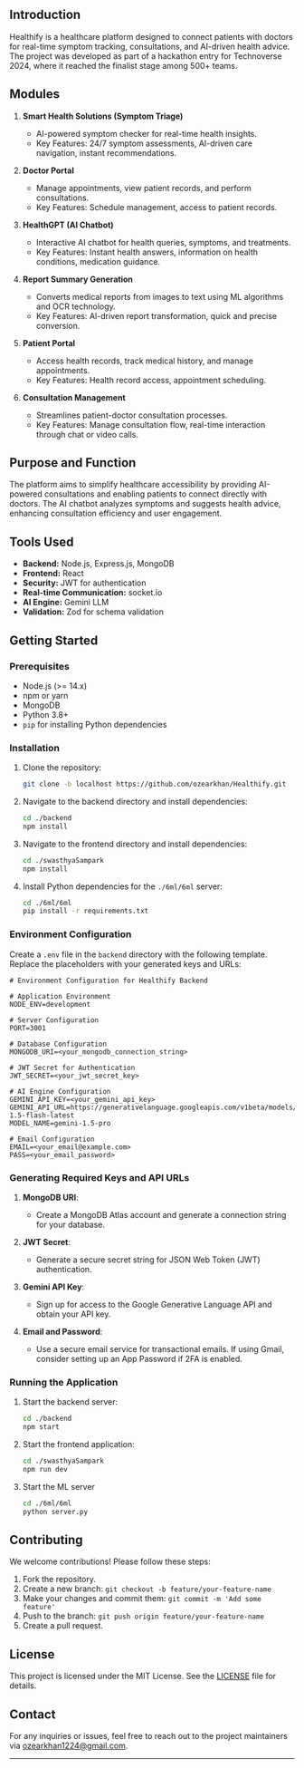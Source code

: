 ## Introduction

Healthify is a healthcare platform designed to connect patients with doctors for real-time symptom tracking, consultations, and AI-driven health advice. The project was developed as part of a hackathon entry for Technoverse 2024, where it reached the finalist stage among 500+ teams.

## Modules

1. **Smart Health Solutions (Symptom Triage)**

   - AI-powered symptom checker for real-time health insights.
   - Key Features: 24/7 symptom assessments, AI-driven care navigation, instant recommendations.

2. **Doctor Portal**

   - Manage appointments, view patient records, and perform consultations.
   - Key Features: Schedule management, access to patient records.

3. **HealthGPT (AI Chatbot)**

   - Interactive AI chatbot for health queries, symptoms, and treatments.
   - Key Features: Instant health answers, information on health conditions, medication guidance.

4. **Report Summary Generation**

   - Converts medical reports from images to text using ML algorithms and OCR technology.
   - Key Features: AI-driven report transformation, quick and precise conversion.

5. **Patient Portal**

   - Access health records, track medical history, and manage appointments.
   - Key Features: Health record access, appointment scheduling.

6. **Consultation Management**
   - Streamlines patient-doctor consultation processes.
   - Key Features: Manage consultation flow, real-time interaction through chat or video calls.

## Purpose and Function

The platform aims to simplify healthcare accessibility by providing AI-powered consultations and enabling patients to connect directly with doctors. The AI chatbot analyzes symptoms and suggests health advice, enhancing consultation efficiency and user engagement.

## Tools Used

- **Backend:** Node.js, Express.js, MongoDB
- **Frontend:** React
- **Security:** JWT for authentication
- **Real-time Communication:** socket.io
- **AI Engine:** Gemini LLM
- **Validation:** Zod for schema validation

## Getting Started

### Prerequisites

- Node.js (>= 14.x)
- npm or yarn
- MongoDB
- Python 3.8+
- `pip` for installing Python dependencies

### Installation

1. Clone the repository:
   ```bash
   git clone -b localhost https://github.com/ozearkhan/Healthify.git
   ```
2. Navigate to the backend directory and install dependencies:
   ```bash
   cd ./backend
   npm install
   ```
3. Navigate to the frontend directory and install dependencies:
   ```bash
   cd ./swasthyaSampark
   npm install
   ```
4. Install Python dependencies for the `./6ml/6ml` server:

   ```bash
   cd ./6ml/6ml
   pip install -r requirements.txt

   ```

### Environment Configuration

Create a `.env` file in the `backend` directory with the following template. Replace the placeholders with your generated keys and URLs:

```env
# Environment Configuration for Healthify Backend

# Application Environment
NODE_ENV=development

# Server Configuration
PORT=3001

# Database Configuration
MONGODB_URI=<your_mongodb_connection_string>

# JWT Secret for Authentication
JWT_SECRET=<your_jwt_secret_key>

# AI Engine Configuration
GEMINI_API_KEY=<your_gemini_api_key>
GEMINI_API_URL=https://generativelanguage.googleapis.com/v1beta/models/gemini-1.5-flash-latest
MODEL_NAME=gemini-1.5-pro

# Email Configuration
EMAIL=<your_email@example.com>
PASS=<your_email_password>
```

### Generating Required Keys and API URLs

1. **MongoDB URI**:

   - Create a MongoDB Atlas account and generate a connection string for your database.

2. **JWT Secret**:

   - Generate a secure secret string for JSON Web Token (JWT) authentication.

3. **Gemini API Key**:

   - Sign up for access to the Google Generative Language API and obtain your API key.

4. **Email and Password**:
   - Use a secure email service for transactional emails. If using Gmail, consider setting up an App Password if 2FA is enabled.

### Running the Application

1. Start the backend server:
   ```bash
   cd ./backend
   npm start
   ```
2. Start the frontend application:
   ```bash
   cd ./swasthyaSampark
   npm run dev
   ```
3. Start the ML server
   ```bash
   cd ./6ml/6ml
   python server.py
   ```

## Contributing

We welcome contributions! Please follow these steps:

1. Fork the repository.
2. Create a new branch: `git checkout -b feature/your-feature-name`
3. Make your changes and commit them: `git commit -m 'Add some feature'`
4. Push to the branch: `git push origin feature/your-feature-name`
5. Create a pull request.

## License

This project is licensed under the MIT License. See the [LICENSE](LICENSE.txt) file for details.

## Contact

For any inquiries or issues, feel free to reach out to the project maintainers via [ozearkhan1224@gmail.com](mailto:ozearkhan1224@gmail.com).

---
